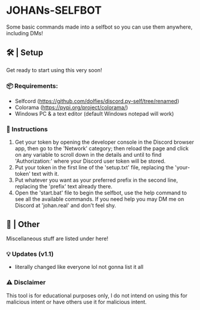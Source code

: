 # JOHANs-SELFBOT
Some basic commands made into a selfbot so you can use them anywhere, including DMs!

## 🛠️ | Setup
Get ready to start using this very soon!
### 📦 Requirements: 
* Selfcord (https://github.com/dolfies/discord.py-self/tree/renamed)
* Colorama (https://pypi.org/project/colorama/)
* Windows PC & a text editor (default Windows notepad will work)
### 📃 Instructions
1. Get your token by opening the developer console in the Discord browser app, then go to the 'Network' category; then reload the page and click on any variable to scroll down in the details and until to find 'Authorization:' where your Discord user token will be stored.
2. Put your token in the first line of the 'setup.txt' file, replacing the 'your-token' text with it.
3. Put whatever you want as your preferred prefix in the second line, replacing the 'prefix' text already there.
4. Open the 'start.bat' file to begin the selfbot, use the help command to see all the available commands.
If you need help you may DM me on Discord at 'johan.real' and don't feel shy.
## 🔮 | Other
Miscellaneous stuff are listed under here!
### 💡 Updates (v1.1)
- literally changed like everyone lol not gonna list it all
### ⚠️ Disclaimer
This tool is for educational purposes only, I do not intend on using this for malicious intent or have others use it for malicious intent.
